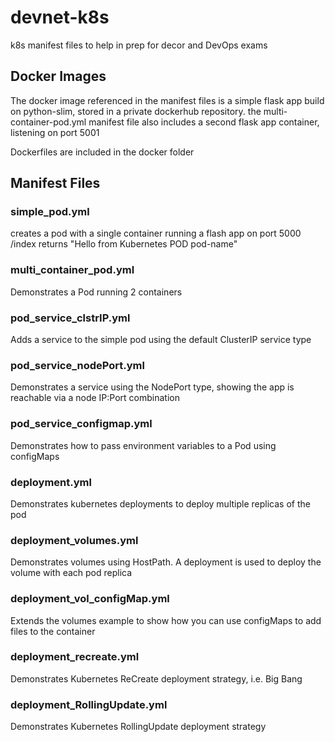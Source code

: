 # devnet-k8s
k8s manifest files to help in prep for decor and DevOps exams

## Docker Images
The docker image referenced in the manifest files is a simple flask app build on python-slim, stored in a private dockerhub repository.
the multi-container-pod.yml manifest file also includes a second flask app container, listening on port 5001

Dockerfiles are included in the docker folder

## Manifest Files

### simple_pod.yml

creates a pod with a single container running a flash app on port 5000 
/index returns "Hello from Kubernetes POD pod-name"

### multi_container_pod.yml

Demonstrates a Pod running 2 containers
  
### pod_service_clstrIP.yml
  Adds a service to the simple pod using the default ClusterIP service type
  
### pod_service_nodePort.yml
  Demonstrates a service using the NodePort type, showing the app is reachable via a node IP:Port combination
  
### pod_service_configmap.yml
  Demonstrates how to pass environment variables to a Pod using configMaps
  
### deployment.yml
Demonstrates kubernetes deployments to deploy multiple replicas of the pod
  
### deployment_volumes.yml
  Demonstrates volumes using HostPath. A deployment is used to deploy the volume with each pod replica
  
### deployment_vol_configMap.yml
  Extends the volumes example to show how you can use configMaps to add files to the container
  
### deployment_recreate.yml
  Demonstrates Kubernetes ReCreate deployment strategy, i.e. Big Bang
  
### deployment_RollingUpdate.yml
  Demonstrates Kubernetes RollingUpdate deployment strategy
